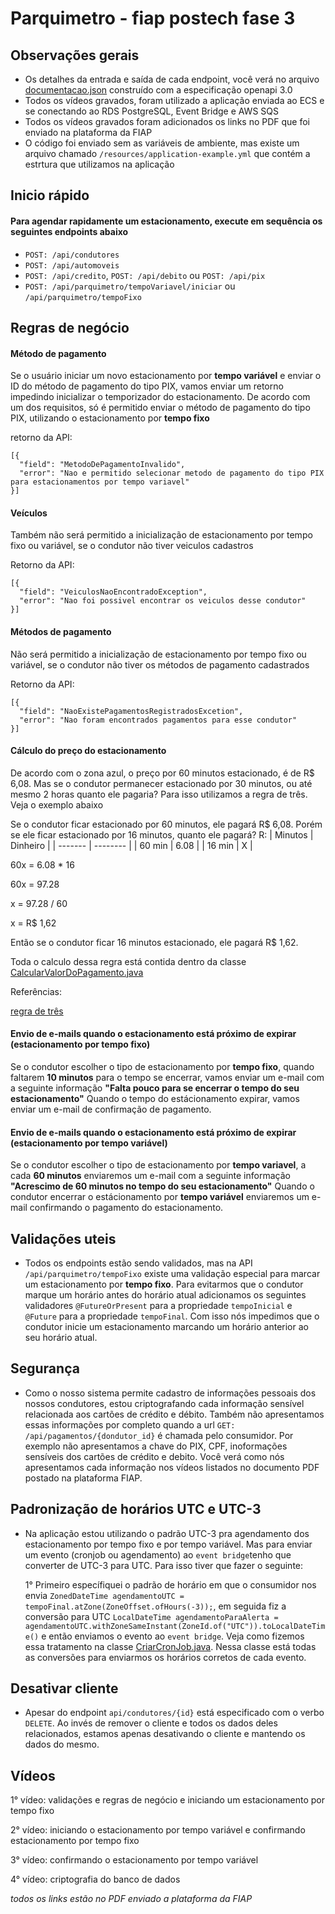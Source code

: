 # Parquimetro - fiap postech fase 3

## Observações gerais
- Os detalhes da entrada e saída de cada endpoint, você verá no arquivo [documentacao.json](https://github.com/JonasBarros1998/techchallange-fase-3/blob/main/src/documentacao.yaml) construído com a especificação openapi 3.0
- Todos os vídeos gravados, foram utilizado a aplicação enviada ao ECS e se conectando ao RDS PostgreSQL, Event Bridge e AWS SQS
- Todos os vídeos gravados foram adicionados os links no PDF que foi enviado na plataforma da FIAP
- O código foi enviado sem as variáveis de ambiente, mas existe um arquivo chamado `/resources/application-example.yml` que contém a estrtura que utilizamos na aplicação

## Inicio rápido
#### Para agendar rapidamente um estacionamento, execute em sequência os seguintes endpoints abaixo
- `POST: /api/condutores`
- `POST: /api/automoveis`
- `POST: /api/credito`, `POST: /api/debito` ou `POST: /api/pix`
- `POST: /api/parquimetro/tempoVariavel/iniciar` ou `/api/parquimetro/tempoFixo` 

## Regras de negócio

#### Método de pagamento
Se o usuário iniciar um novo estacionamento por **tempo variável** e enviar o ID do método de pagamento do tipo PIX, vamos enviar um retorno impedindo inicializar o temporizador do estacionamento. De acordo com um dos requisitos, só é permitido enviar o método de pagamento do tipo PIX, utilizando o estacionamento por **tempo fixo**
  
retorno da API:
````
[{
  "field": "MetodoDePagamentoInvalido",
  "error": "Nao e permitido selecionar metodo de pagamento do tipo PIX para estacionamentos por tempo variavel"
}]
````
#### Veículos
Também não será permitido a inicialização de estacionamento por tempo fixo ou variável, se o condutor não tiver veiculos cadastros

Retorno da API:
````
[{
  "field": "VeiculosNaoEncontradoException",
  "error": "Nao foi possivel encontrar os veiculos desse condutor"
}]
````

#### Métodos de pagamento

Não será permitido a inicialização de estacionamento por tempo fixo ou variável, se o condutor não tiver os métodos de pagamento cadastrados

Retorno da API:
````
[{
  "field": "NaoExistePagamentosRegistradosExcetion",
  "error": "Nao foram encontrados pagamentos para esse condutor"
}]
````

#### Cálculo do preço do estacionamento
De acordo com o zona azul, o preço por 60 minutos estacionado, é de R$ 6,08. Mas se o condutor permanecer estacionado por 30 minutos, ou até mesmo 2 horas quanto ele pagaria? Para isso utilizamos a regra de três. Veja o exemplo abaixo

Se o condutor ficar estacionado por 60 minutos, ele pagará R$ 6,08. Porém se ele ficar estacionado por 16 minutos, quanto ele pagará?
R: 
| Minutos | Dinheiro |
| ------- | -------- |
| 60 min  |   6.08   |
| 16 min  |     X    |

60x = 6.08 * 16

60x = 97.28

x = 97.28 / 60

x = R$ 1,62

Então se o condutor ficar 16 minutos estacionado, ele pagará R$ 1,62. 

Toda o calculo dessa regra está contida dentro da classe [CalcularValorDoPagamento.java](https://github.com/JonasBarros1998/techchallange-fase-3/blob/main/src/main/java/com/postech/parquimetro/dominio/CalcularValorDoPagamento.java)

Referências: 

[regra de três](https://brasilescola.uol.com.br/matematica/regra-tres-simples.htm)


#### Envio de e-mails quando o estacionamento está próximo de expirar (estacionamento por tempo fixo)
Se o condutor escolher o tipo de estacionamento por **tempo fixo**, quando faltarem **10 minutos** para o tempo se encerrar, vamos enviar um e-mail com a seguinte informação **"Falta pouco para se encerrar o tempo do seu estacionamento"**
Quando o tempo do estácionamento expirar, vamos enviar um e-mail de confirmação de pagamento.  

#### Envio de e-mails quando o estacionamento está próximo de expirar (estacionamento por tempo variável)
Se o condutor escolher o tipo de estacionamento por **tempo variavel**, a cada **60 minutos** enviaremos um e-mail com a seguinte informação **"Acrescimo de 60 minutos no tempo do seu estacionamento"** 
Quando o condutor encerrar o estácionamento por **tempo variável** enviaremos um e-mail confirmando o pagamento do estacionamento.

## Validações uteis
- Todos os endpoints estão sendo validados, mas na API `/api/parquimetro/tempoFixo` existe uma validação especial para marcar um estacionamento por **tempo fixo**. Para evitarmos que o condutor marque um horário antes do horário atual adicionamos os seguintes validadores
`@FutureOrPresent` para a propriedade `tempoInicial` e `@Future` para a propriedade `tempoFinal`. Com isso nós impedimos que o condutor inicie um estacionamento marcando um horário anterior ao seu horário atual.

## Segurança
- Como o nosso sistema permite cadastro de informações pessoais dos nossos condutores, estou criptografando cada informação sensível relacionada aos cartões de crédito e débito. Também não apresentamos essas informações por completo quando
a url `GET: /api/pagamentos/{dondutor_id}` é chamada pelo consumidor. Por exemplo não apresentamos a chave do PIX, CPF, inoformações sensíveis dos cartões de crédito e debito. Você verá como nós apresentamos cada informação nos vídeos listados no documento PDF postado na plataforma FIAP.  

## Padronização de horários UTC e UTC-3

- Na aplicação estou utilizando o padrão UTC-3 pra agendamento dos estacionamento por tempo fixo e por tempo variável. Mas para enviar um evento (cronjob ou agendamento) ao `event bridge`tenho que converter de UTC-3 para UTC. Para isso tiver que fazer o seguinte:

  1° Primeiro específiquei o padrão de horário em que o consumidor nos envia `ZonedDateTime agendamentoUTC = tempoFinal.atZone(ZoneOffset.ofHours(-3));`, em seguida fiz a conversão para UTC 
`LocalDateTime agendamentoParaAlerta = agendamentoUTC.withZoneSameInstant(ZoneId.of("UTC")).toLocalDateTime()` e então enviamos o evento ao `event bridge`. Veja como fizemos essa tratamento na classe [CriarCronJob.java](https://github.com/JonasBarros1998/techchallange-fase-3/blob/main/src/main/java/com/postech/parquimetro/dominio/CriarCronJob.java). Nessa classe está todas as conversões para enviarmos os horários corretos de cada evento.

## Desativar cliente
- Apesar do endpoint `api/condutores/{id}` está especificado com o verbo `DELETE`. Ao invés de remover o cliente e todos os dados deles relacionados, estamos apenas desativando o cliente e mantendo os dados do mesmo.


## Vídeos
1° vídeo: validações e regras de negócio e iniciando um estacionamento por tempo fixo

2° vídeo: iniciando o estacionamento por tempo variável e confirmando estacionamento por tempo fixo

3° vídeo: confirmando o estacionamento por tempo variável

4° vídeo: criptografia do banco de dados

*todos os links estão no PDF enviado a plataforma da FIAP*












